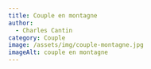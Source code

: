 ```yaml
---
title: Couple en montagne
author:
  - Charles Cantin
category: Couple
image: /assets/img/couple-montagne.jpg
imageAlt: couple en montagne
---
```

